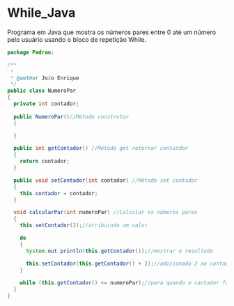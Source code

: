 # While_Java
Programa em Java que mostra os números pares entre 0 até um número pelo usuário usando o bloco de repetição While.

```java
package Padrao;

/**
 *
 * @author João Enrique
 */
public class NumeroPar 
{ 
  private int contador;
      
  public NumeroPar()//Método construtor
  {

  }

  public int getContador() //Método get retornar contatdor
  {
    return contador;
  }

  public void setContador(int contador) //Método set contador
  {
    this.contador = contador;
  }

  void calcularPar(int numeroPar) //Calcular os números pares
  {
    this.setContador(2);//atribuindo um valor

    do
    { 
      System.out.println(this.getContador());//mostrar o resultado

      this.setContador(this.getContador() + 2);//adicionado 2 ao contador para sair do loop
    }
        
    while (this.getContador() <= numeroPar);//para quando o cantador for igual ao numero digitado
  }
}
